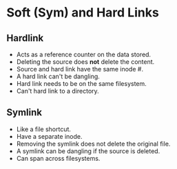 # Soft (Sym) and Hard Links

## Hardlink

- Acts as a reference counter on the data stored.
- Deleting the source does **not** delete the content.
- Source and hard link have the same inode #.
- A hard link can't be dangling.
- Hard link needs to be on the same filesystem.
- Can't hard link to a directory.

## Symlink

- Like a file shortcut.
- Have a separate inode.
- Removing the symlink does not delete the original file.
- A symlink can be dangling if the source is deleted.
- Can span across filesystems.
